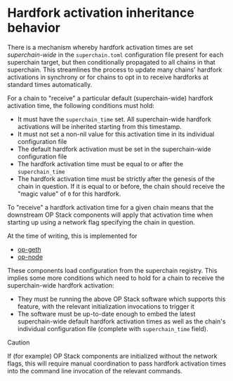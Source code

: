 # Hardfork activation inheritance behavior

There is a mechanism whereby hardfork activation times are set _superchain-wide_ in the `superchain.toml` configuration file present for each superchain target, but then conditionally propagated to all chains in that superchain. This streamlines the process to update many chains' hardfork activations in synchrony or for chains to opt in to receive hardforks at standard times automatically.

For a chain to "receive" a particular default (superchain-wide) hardfork activation time, the following conditions must hold:
* It must have the `superchain_time` set. All superchain-wide hardfork activations will be inherited starting from this timestamp.
* It must not set a non-nil value for this activation time in its individual configuration file
* The default hardfork activation must be set in the superchain-wide configuration file
* The hardfork activation time must be equal to or after the `superchain_time`
* The hardfork activation time must be strictly after the genesis of the chain in question. If it is equal to or before, the chain should receive the "magic value" of `0` for this hardfork.

To "receive" a hardfork activation time for a given chain means that the downstream OP Stack components will apply that activation time when starting up using a network flag specifying the chain in question.

At the time of writing, this is implemented for
* [op-geth](https://docs.optimism.io/builders/node-operators/configuration/base-config#initialization-via-network-flags)
* [op-node](https://docs.optimism.io/builders/node-operators/configuration/base-config#configuring-op-node)

These components load configuration from the superchain registry. This implies some more conditions which need to hold for a chain to receive the superchain-wide hardfork activation:
* They must be running the above OP Stack software which supports this feature, with the relevant initialization invocations to trigger it
* The software must be up-to-date enough to embed the latest superchain-wide default hardfork activation times as well as the chain's individual configuration file (complete with `superchain_time` field).

> [!CAUTION]
> If (for example) OP Stack components are initialized without the network flags, this will require manual coordination to pass hardfork activation times into the command line invocation of the relevant commands.
